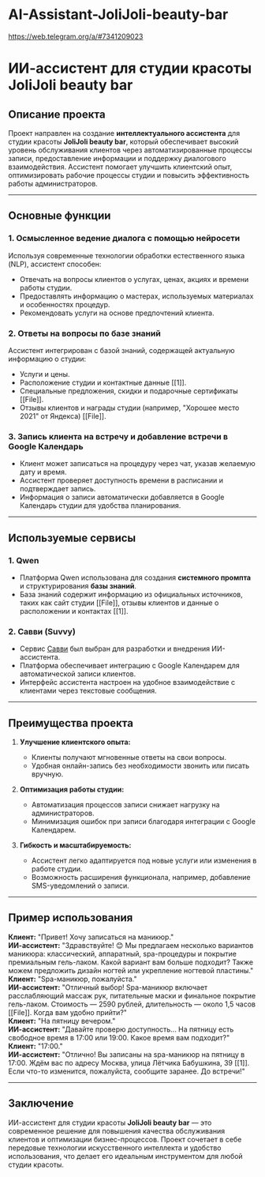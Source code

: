 # AI-Assistant-JoliJoli-beauty-bar

https://web.telegram.org/a/#7341209023


# ИИ-ассистент для студии красоты JoliJoli beauty bar

## Описание проекта

Проект направлен на создание **интеллектуального ассистента** для студии красоты **JoliJoli beauty bar**, который обеспечивает высокий уровень обслуживания клиентов через автоматизированные процессы записи, предоставление информации и поддержку диалогового взаимодействия. Ассистент помогает улучшить клиентский опыт, оптимизировать рабочие процессы студии и повысить эффективность работы администраторов.

---

## Основные функции

### 1. Осмысленное ведение диалога с помощью нейросети  
Используя современные технологии обработки естественного языка (NLP), ассистент способен:  
- Отвечать на вопросы клиентов о услугах, ценах, акциях и времени работы студии.  
- Предоставлять информацию о мастерах, используемых материалах и особенностях процедур.  
- Рекомендовать услуги на основе предпочтений клиента.  

### 2. Ответы на вопросы по базе знаний  
Ассистент интегрирован с базой знаний, содержащей актуальную информацию о студии:  
- Услуги и цены.  
- Расположение студии и контактные данные [[1]].  
- Специальные предложения, скидки и подарочные сертификаты [[File]].  
- Отзывы клиентов и награды студии (например, "Хорошее место 2021" от Яндекса) [[File]].  

### 3. Запись клиента на встречу и добавление встречи в Google Календарь  
- Клиент может записаться на процедуру через чат, указав желаемую дату и время.  
- Ассистент проверяет доступность времени в расписании и подтверждает запись.  
- Информация о записи автоматически добавляется в Google Календарь студии для удобства планирования.  

---

## Используемые сервисы

### 1. **Qwen**  
- Платформа Qwen использована для создания **системного промпта** и структурирования **базы знаний**.  
- База знаний содержит информацию из официальных источников, таких как сайт студии [[File]], отзывы клиентов и данные о расположении и контактах [[1]].  

### 2. **Савви (Suvvy)**  
- Сервис [Савви](https://suvvy.ai/) был выбран для разработки и внедрения ИИ-ассистента.  
- Платформа обеспечивает интеграцию с Google Календарем для автоматической записи клиентов.  
- Интерфейс ассистента настроен на удобное взаимодействие с клиентами через текстовые сообщения.  

---

## Преимущества проекта

1. **Улучшение клиентского опыта:**  
   - Клиенты получают мгновенные ответы на свои вопросы.  
   - Удобная онлайн-запись без необходимости звонить или писать вручную.  

2. **Оптимизация работы студии:**  
   - Автоматизация процессов записи снижает нагрузку на администраторов.  
   - Минимизация ошибок при записи благодаря интеграции с Google Календарем.  

3. **Гибкость и масштабируемость:**  
   - Ассистент легко адаптируется под новые услуги или изменения в работе студии.  
   - Возможность расширения функционала, например, добавление SMS-уведомлений о записи.  

---

## Пример использования

**Клиент:** "Привет! Хочу записаться на маникюр."  
**ИИ-ассистент:** "Здравствуйте! 😊 Мы предлагаем несколько вариантов маникюра: классический, аппаратный, spa-процедуры и покрытие премиальным гель-лаком. Какой вариант вам больше подходит? Также можем предложить дизайн ногтей или укрепление ногтевой пластины."  
**Клиент:** "Spa-маникюр, пожалуйста."  
**ИИ-ассистент:** "Отличный выбор! Spa-маникюр включает расслабляющий массаж рук, питательные маски и финальное покрытие гель-лаком. Стоимость — 2590 рублей, длительность — около 1,5 часов [[File]]. Когда вам удобно прийти?"  
**Клиент:** "На пятницу вечером."  
**ИИ-ассистент:** "Давайте проверю доступность... На пятницу есть свободное время в 17:00 или 19:00. Какое время вам подходит?"  
**Клиент:** "17:00."  
**ИИ-ассистент:** "Отлично! Вы записаны на spa-маникюр на пятницу в 17:00. Ждём вас по адресу Москва, улица Лётчика Бабушкина, 39 [[1]]. Если что-то изменится, пожалуйста, сообщите заранее. До встречи!"  

---

## Заключение

ИИ-ассистент для студии красоты **JoliJoli beauty bar** — это современное решение для повышения качества обслуживания клиентов и оптимизации бизнес-процессов. Проект сочетает в себе передовые технологии искусственного интеллекта и удобство использования, что делает его идеальным инструментом для любой студии красоты.

